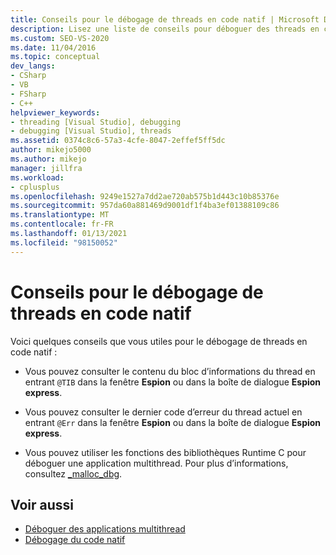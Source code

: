 ```yaml
---
title: Conseils pour le débogage de threads en code natif | Microsoft Docs
description: Lisez une liste de conseils pour déboguer des threads en code natif si vous déboguez des applications multithread dans Visual Studio.
ms.custom: SEO-VS-2020
ms.date: 11/04/2016
ms.topic: conceptual
dev_langs:
- CSharp
- VB
- FSharp
- C++
helpviewer_keywords:
- threading [Visual Studio], debugging
- debugging [Visual Studio], threads
ms.assetid: 0374c8c6-57a3-4cfe-8047-2effef5ff5dc
author: mikejo5000
ms.author: mikejo
manager: jillfra
ms.workload:
- cplusplus
ms.openlocfilehash: 9249e1527a7dd2ae720ab575b1d443c10b85376e
ms.sourcegitcommit: 957da60a881469d9001df1f4ba3ef01388109c86
ms.translationtype: MT
ms.contentlocale: fr-FR
ms.lasthandoff: 01/13/2021
ms.locfileid: "98150052"
---
```

# <a name="tips-for-debugging-threads-in-native-code"></a>Conseils pour le débogage de threads en code natif
Voici quelques conseils que vous utiles pour le débogage de threads en code natif :

- Vous pouvez consulter le contenu du bloc d’informations du thread en entrant `@TIB` dans la fenêtre **Espion** ou dans la boîte de dialogue **Espion express**.

- Vous pouvez consulter le dernier code d’erreur du thread actuel en entrant `@Err` dans la fenêtre **Espion** ou dans la boîte de dialogue **Espion express**.

- Vous pouvez utiliser les fonctions des bibliothèques Runtime C pour déboguer une application multithread. Pour plus d’informations, consultez [_malloc_dbg](/cpp/c-runtime-library/reference/malloc-dbg).

## <a name="see-also"></a>Voir aussi
- [Déboguer des applications multithread](../debugger/debug-multithreaded-applications-in-visual-studio.md)
- [Débogage du code natif](../debugger/debugging-native-code.md)